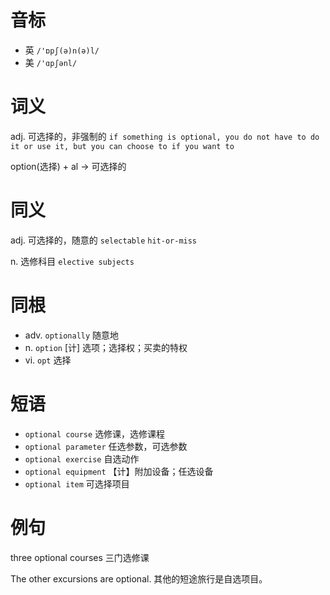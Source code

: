 # 音标

- 英 `/'ɒpʃ(ə)n(ə)l/`
- 美 `/'ɑpʃənl/`

# 词义

adj. 可选择的，非强制的
`if something is optional, you do not have to do it or use it, but you can choose to if you want to`



option(选择) + al → 可选择的

# 同义

adj. 可选择的，随意的
`selectable` `hit-or-miss`

n. 选修科目
`elective subjects`

# 同根

- adv. `optionally` 随意地
- n. `option` [计] 选项；选择权；买卖的特权
- vi. `opt` 选择

# 短语

- `optional course` 选修课，选修课程
- `optional parameter` 任选参数，可选参数
- `optional exercise` 自选动作
- `optional equipment` 【计】附加设备；任选设备
- `optional item` 可选择项目

# 例句

three optional courses
三门选修课

The other excursions are optional.
其他的短途旅行是自选项目。


